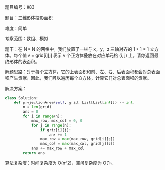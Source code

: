 题目编号：883

题目：三维形体投影面积

难度：简单

考察范围：数组、模拟

题干：在 N * N 的网格中，我们放置了一些与 x，y，z 三轴对齐的 1 * 1 * 1 立方体。每个值 v = grid[i][j] 表示 v 个正方体叠放在对应单元格 (i, j) 上。请你返回最终形体的表面积。

解题思路：对于每个立方体，它的上表面积和前、左、右、后表面积都会对总表面积产生贡献。因此，我们可以遍历每个立方体，计算它们对总表面积的贡献。

解决方案：

```python
class Solution:
    def projectionArea(self, grid: List[List[int]]) -> int:
        n = len(grid)
        ans = 0
        for i in range(n):
            max_row, max_col = 0, 0
            for j in range(n):
                if grid[i][j]:
                    ans += 1
                max_row = max(max_row, grid[i][j])
                max_col = max(max_col, grid[j][i])
            ans += max_row + max_col
        return ans
```

算法复杂度：时间复杂度为 O(n^2)，空间复杂度为 O(1)。